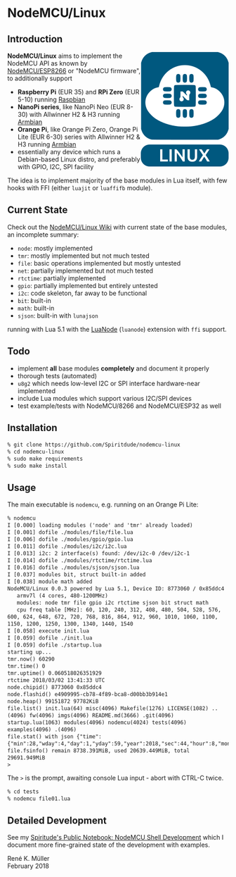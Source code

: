 # NodeMCU/Linux

## Introduction

<img src="https://raw.githubusercontent.com/Spiritdude/nodemcu-linux/master/imgs/nodemcu-linux.png" align=right>

**NodeMCU/Linux** aims to implement the NodeMCU API as known by [NodeMCU/ESP8266](https://github.com/nodemcu/nodemcu-firmware) or "NodeMCU firmware", to additionally support

- **Raspberry Pi** (EUR 35) and **RPi Zero** (EUR 5-10) running [Raspbian](https://www.raspberrypi.org/downloads/raspbian/)
- **NanoPi series**, like NanoPi Neo (EUR 8-30) with Allwinner H2 & H3 running [Armbian](https://armbian.org)
- **Orange Pi**, like Orange Pi Zero, Orange Pi Lite (EUR 6-30) series with Allwinner H2 & H3 running [Armbian](https://armbian.org)
- essentially any device which runs a Debian-based Linux distro, and preferably with GPIO, I2C, SPI facility

The idea is to implement majority of the base modules in Lua itself, with few hooks with FFI (either `luajit` or `luaffifb` module). 

## Current State

Check out the [NodeMCU/Linux Wiki](https://github.com/Spiritdude/nodemcu-linux/wiki) with current state of the base modules, an incomplete summary:
- `node`: mostly implemented
- `tmr`: mostly implemented but not much tested
- `file`: basic operations implemented but mostly untested
- `net`: partially implemented but not much tested
- `rtctime`: partially implemented
- `gpio`: partially implemented but entirely untested
- `i2c`: code skeleton, far away to be functional
- `bit`: built-in
- `math`: built-in
- `sjson`: built-in with `lunajson`

running with Lua 5.1 with the [LuaNode](https://github.com/ignacio/LuaNode) (`luanode`) extension with `ffi` support.

## Todo
- implement **all** base modules **completely** and document it properly
- thorough tests (automated)
- `u8g2` which needs low-level I2C or SPI interface hardware-near implemented
- include Lua modules which support various I2C/SPI devices
- test example/tests with NodeMCU/8266 and NodeMCU/ESP32 as well

## Installation

```
% git clone https://github.com/Spiritdude/nodemcu-linux
% cd nodemcu-linux
% sudo make requirements
% sudo make install
```

## Usage

The main executable is `nodemcu`, e.g. running on an Orange Pi Lite:

```
% nodemcu
I [0.000] loading modules ('node' and 'tmr' already loaded)
I [0.001] dofile ./modules/file/file.lua
I [0.006] dofile ./modules/gpio/gpio.lua
I [0.011] dofile ./modules/i2c/i2c.lua
I [0.013] i2c: 2 interface(s) found: /dev/i2c-0 /dev/i2c-1
I [0.014] dofile ./modules/rtctime/rtctime.lua
I [0.016] dofile ./modules/sjson/sjson.lua
I [0.037] modules bit, struct built-in added
I [0.038] module math added
NodeMCU/Linux 0.0.3 powered by Lua 5.1, Device ID: 8773060 / 0x85ddc4
   armv7l (4 cores, 480-1200MHz)
   modules: node tmr file gpio i2c rtctime sjson bit struct math
   cpu freq table [MHz]: 60, 120, 240, 312, 408, 480, 504, 528, 576, 600, 624, 648, 672, 720, 768, 816, 864, 912, 960, 1010, 1060, 1100, 1150, 1200, 1250, 1300, 1340, 1440, 1540
I [0.058] execute init.lua
I [0.059] dofile ./init.lua
I [0.059] dofile ./startup.lua
starting up...
tmr.now() 60290
tmr.time() 0
tmr.uptime() 0.060518026351929
rtctime 2018/03/02 13:41:33 UTC
node.chipid() 8773060 0x85ddc4
node.flashid() e4909995-cb78-4f89-bca8-d00bb3b914e1
node.heap() 99151872 97782KiB
file.list() init.lua(64) misc(4096) Makefile(1276) LICENSE(1082) ..(4096) fw(4096) imgs(4096) README.md(3666) .git(4096) startup.lua(1063) modules(4096) nodemcu(4024) tests(4096) examples(4096) .(4096) 
file.stat() with json {"time":{"min":28,"wday":4,"day":1,"yday":59,"year":2018,"sec":44,"hour":8,"mon":3},"is_arch":false,"name":"README.md","is_sys":false,"is_rdonly":false,"is_hidden":false,"is_dir":false,"size":3666}
file.fsinfo() remain 8738.391MiB, used 20639.449MiB, total 29691.949MiB
> 
```

The `>` is the prompt, awaiting console Lua input - abort with CTRL-C twice.


```
% cd tests
% nodemcu file01.lua
```

## Detailed Development

See my [Spiritude's Public Notebook: NodeMCU Shell Development](https://spiritdude.wordpress.com/2018/02/26/nodemcu-linux/) which I document more fine-grained state of the development with examples.


Ren&eacute; K. M&uuml;ller<br>
February 2018
